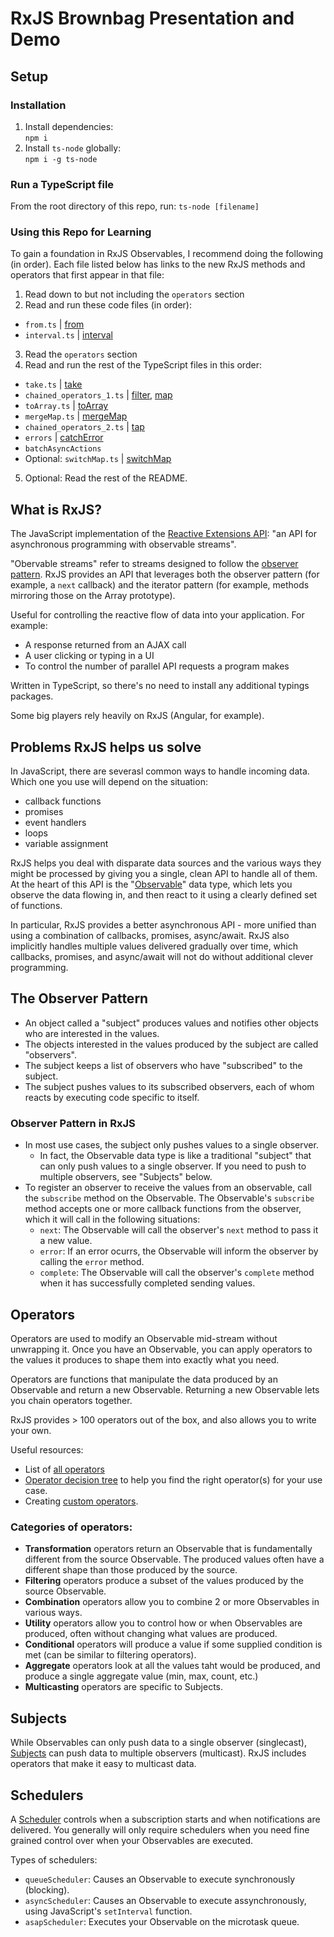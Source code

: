 # RxJS Brownbag Presentation and Demo

## Setup

### Installation
1. Install dependencies:  
`npm i`
2. Install `ts-node` globally:  
`npm i -g ts-node`

### Run a TypeScript file
From the root directory of this repo, run: `ts-node [filename]`

### Using this Repo for Learning
To gain a foundation in RxJS Observables, I recommend doing the following (in order). Each file listed below has links to the new RxJS methods and operators that first appear in that file:
1. Read down to but not including the `operators` section
2. Read and run these code files (in order):
 - `from.ts` | [from](https://rxjs.dev/api/index/function/from)
 - `interval.ts` | [interval](https://rxjs.dev/api/index/function/interval)
3. Read the `operators` section
4. Read and run the rest of the TypeScript files in this order:
 - `take.ts` | [take](https://rxjs.dev/api/operators/take)
 - `chained_operators_1.ts` | [filter](https://rxjs.dev/api/operators/filter), [map](https://rxjs.dev/api/operators/map)
 - `toArray.ts` | [toArray](https://rxjs.dev/api/operators/toArray)
 - `mergeMap.ts` | [mergeMap](https://rxjs.dev/api/operators/mergeMap)
 - `chained_operators_2.ts` | [tap](https://rxjs.dev/api/index/function/tap)
 - `errors` | [catchError](https://rxjs.dev/api/operators/catchError)
 - `batchAsyncActions`
 - Optional: `switchMap.ts` | [switchMap](https://rxjs.dev/api/operators/switchMap)
5. Optional: Read the rest of the README.

## What is RxJS?
The JavaScript implementation of the [Reactive Extensions API](https://reactivex.io): "an API for asynchronous programming with observable streams". 

"Obervable streams" refer to streams designed to follow the [observer pattern](https://en.wikipedia.org/wiki/Observer_pattern). RxJS provides an API that leverages both the observer pattern (for example, a `next` callback) and the iterator pattern (for example, methods mirroring those on the Array prototype).

Useful for controlling the reactive flow of data into your application. For example: 
 - A response returned from an AJAX call  
 - A user clicking or typing in a UI  
 - To control the number of parallel API requests a program makes  

Written in TypeScript, so there's no need to install any additional typings packages.

Some big players rely heavily on RxJS (Angular, for example).

## Problems RxJS helps us solve
In JavaScript, there are severasl common ways to handle incoming data. Which one you use will depend on the situation:
 - callback functions
 - promises
 - event handlers
 - loops
 - variable assignment

RxJS helps you deal with disparate data sources and the various ways they might be processed by giving you a single, clean API to handle all of them. At the heart of this API is the "[Observable](https://rxjs.dev/guide/observable)" data type, which lets you observe the data flowing in, and then react to it using a clearly defined set of functions.

In particular, RxJS provides a better asynchronous API - more unified than using a combination of callbacks, promises, async/await. RxJS also implicitly handles multiple values delivered gradually over time, which callbacks, promises, and async/await will not do without additional clever programming.

## The Observer Pattern
 - An object called a "subject" produces values and notifies other objects who are interested in the values. 
 - The objects interested in the values produced by the subject are called "observers".  
 - The subject keeps a list of observers who have "subscribed" to the subject. 
 - The subject pushes values to its subscribed observers, each of whom reacts by executing code specific to itself.  

### Observer Pattern in RxJS
 - In most use cases, the subject only pushes values to a single observer. 
   - In fact, the Observable data type is like a traditional "subject" that can only push values to a single observer. If you need to push to multiple observers, see "Subjects" below.  
 - To register an observer to receive the values from an observable, call the `subscribe` method on the Observable. The Observable's `subscribe` method accepts one or more callback functions from the observer, which it will call in the following situations:  
   - `next`: The Observable will call the observer's `next` method to pass it a new value.  
   - `error`: If an error ocurrs, the Observable will inform the observer by calling the `error` method.
   - `complete`: The Observable will call the observer's `complete` method when it has successfully completed sending values.  

## Operators
Operators are used to modify an Observable mid-stream without unwrapping it. Once you have an Observable, you can apply operators to the values it produces to shape them into exactly what you need.

Operators are functions that manipulate the data produced by an Observable and return a new Observable. Returning a new Observable lets you chain operators together.

RxJS provides > 100 operators out of the box, and also allows you to write your own.

Useful resources:
 - List of [all operators](https://rxjs.dev/guide/operators)  
 - [Operator decision tree](https://rxjs.dev/operator-decision-tree) to help you find the right operator(s) for your use case.  
 - Creating [custom operators](https://rxjs.dev/operator-decision-tree).

### Categories of operators:
 - **Transformation** operators return an Observable that is fundamentally different from the source Observable. The produced values often have a different shape than those produced by the source.
 - **Filtering** operators produce a subset of the values produced by the source Observable.
 - **Combination** operators allow you to combine 2 or more Observables in various ways.
 - **Utility** operators allow you to control how or when Observables are produced, often without changing what values are produced.
 - **Conditional** operators will produce a value if some supplied condition is met (can be similar to filtering operators).
 - **Aggregate** operators look at all the values taht would be produced, and produce a single aggregate value (min, max, count, etc.)
 - **Multicasting** operators are specific to Subjects.

## Subjects
While Observables can only push data to a single observer (singlecast),
[Subjects](https://rxjs.dev/guide/subject) can push data to multiple observers (multicast). RxJS includes operators that make it easy to multicast data.

## Schedulers
A [Scheduler](https://rxjs.dev/guide/scheduler) controls when a subscription starts and when notifications are delivered. You generally will only require schedulers when you need fine grained control over when your Observables are executed.

Types of schedulers:
 - `queueScheduler`: Causes an Observable to execute synchronously (blocking).
 - `asyncScheduler`: Causes an Observable to execute assynchronously, using JavaScript's `setInterval` function.
 - `asapScheduler`: Executes your Observable on the microtask queue.
